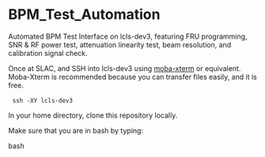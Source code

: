 # BPM_Test_Automation
Automated BPM Test Interface on lcls-dev3, featuring FRU programming, SNR &amp; RF power test, attenuation linearity test, beam resolution, and calibration signal check. 

Once at SLAC, and SSH into lcls-dev3 using [moba-xterm](https://mobaxterm.mobatek.net/) or equivalent. Moba-Xterm is recommended because you can transfer files easily, and it is free. 

<pre> <code>ssh -XY lcls-dev3</code> </pre>

In your home directory, clone this repository locally. 

Make sure that you are in bash by typing: 

bash


